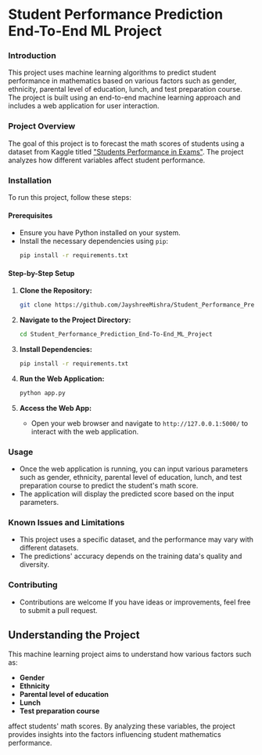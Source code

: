 # **Student Performance Prediction End-To-End ML Project**

### Introduction

This project uses machine learning algorithms to predict student performance in mathematics based on various factors such as gender, ethnicity, parental level of education, lunch, and test preparation course. The project is built using an end-to-end machine learning approach and includes a web application for user interaction.

### Project Overview

The goal of this project is to forecast the math scores of students using a dataset from Kaggle titled ["Students Performance in Exams"](https://www.kaggle.com/datasets/spscientist/students-performance-in-exams?datasetId=74977). The project analyzes how different variables affect student performance.

### Installation

To run this project, follow these steps:

#### Prerequisites
- Ensure you have Python installed on your system.
- Install the necessary dependencies using `pip`:
  ```bash
  pip install -r requirements.txt
  ```

#### Step-by-Step Setup

1. **Clone the Repository:**
   ```bash
   git clone https://github.com/JayshreeMishra/Student_Performance_Prediction_End-To-End_ML_Project.git
   ```

2. **Navigate to the Project Directory:**
   ```bash
   cd Student_Performance_Prediction_End-To-End_ML_Project
   ```

3. **Install Dependencies:**
   ```bash
   pip install -r requirements.txt
   ```

4. **Run the Web Application:**
   ```bash
   python app.py
   ```

5. **Access the Web App:**
   - Open your web browser and navigate to `http://127.0.0.1:5000/` to interact with the web application.

### Usage

- Once the web application is running, you can input various parameters such as gender, ethnicity, parental level of education, lunch, and test preparation course to predict the student's math score.
- The application will display the predicted score based on the input parameters.

### Known Issues and Limitations

- This project uses a specific dataset, and the performance may vary with different datasets.
- The predictions' accuracy depends on the training data's quality and diversity.


### Contributing

- Contributions are welcome If you have ideas or improvements, feel free to submit a pull request.

## Understanding the Project

This machine learning project aims to understand how various factors such as:
- **Gender**
- **Ethnicity**
- **Parental level of education**
- **Lunch**
- **Test preparation course**

affect students' math scores. By analyzing these variables, the project provides insights into the factors influencing student mathematics performance.
